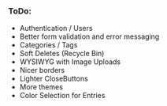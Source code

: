 ### ToDo:

-  Authentication / Users
-  Better form validation and error messaging
-  Categories / Tags
-  Soft Deletes (Recycle Bin)
-  WYSIWYG with Image Uploads
-  Nicer borders
-  Lighter CloseButtons
-  More themes
-  Color Selection for Entries
